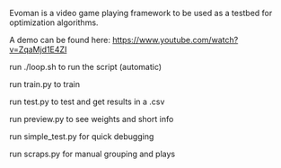 Evoman is a video game playing framework to be used as a testbed for optimization algorithms.

A demo can be found here:  https://www.youtube.com/watch?v=ZqaMjd1E4ZI

run ./loop.sh to run the script (automatic)

run train.py to train

run test.py to test and get results in a .csv

run preview.py to see weights and short info

run simple_test.py for quick debugging

run scraps.py for manual grouping and plays